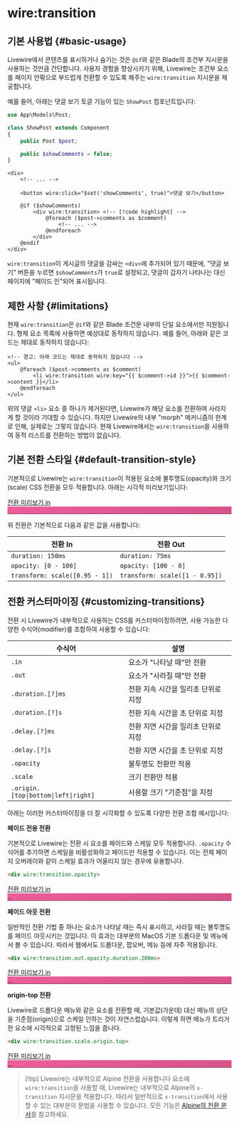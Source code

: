# wire:transition
## 기본 사용법 {#basic-usage}

Livewire에서 콘텐츠를 표시하거나 숨기는 것은 `@if`와 같은 Blade의 조건부 지시문을 사용하는 것만큼 간단합니다. 사용자 경험을 향상시키기 위해, Livewire는 조건부 요소를 페이지 안팎으로 부드럽게 전환할 수 있도록 해주는 `wire:transition` 지시문을 제공합니다.

예를 들어, 아래는 댓글 보기 토글 기능이 있는 `ShowPost` 컴포넌트입니다:

```php
use App\Models\Post;

class ShowPost extends Component
{
    public Post $post;

    public $showComments = false;
}
```

```blade
<div>
    <!-- ... -->

    <button wire:click="$set('showComments', true)">댓글 보기</button>

    @if ($showComments)
        <div wire:transition> <!-- [!code highlight] -->
            @foreach ($post->comments as $comment)
                <!-- ... -->
            @endforeach
        </div>
    @endif
</div>
```
`wire:transition`이 게시글의 댓글을 감싸는 `<div>`에 추가되어 있기 때문에, "댓글 보기" 버튼을 누르면 `$showComments`가 `true`로 설정되고, 댓글이 갑자기 나타나는 대신 페이지에 "페이드 인"되어 표시됩니다.

## 제한 사항 {#limitations}

현재 `wire:transition`은 `@if`와 같은 Blade 조건문 내부의 단일 요소에서만 지원됩니다. 형제 요소 목록에 사용하면 예상대로 동작하지 않습니다. 예를 들어, 아래와 같은 코드는 제대로 동작하지 않습니다:

```blade
<!-- 경고: 아래 코드는 제대로 동작하지 않습니다 -->
<ul>
    @foreach ($post->comments as $comment)
        <li wire:transition wire:key="{{ $comment->id }}">{{ $comment->content }}</li>
    @endforeach
</ul>
```

위의 댓글 `<li>` 요소 중 하나가 제거된다면, Livewire가 해당 요소를 전환하여 사라지게 할 것이라 기대할 수 있습니다. 하지만 Livewire의 내부 "morph" 메커니즘의 한계로 인해, 실제로는 그렇지 않습니다. 현재 Livewire에서는 `wire:transition`을 사용하여 동적 리스트를 전환하는 방법이 없습니다.

## 기본 전환 스타일 {#default-transition-style}

기본적으로 Livewire는 `wire:transition`이 적용된 요소에 불투명도(opacity)와 크기(scale) CSS 전환을 모두 적용합니다. 아래는 시각적 미리보기입니다:

<div x-data="{ show: false }" x-cloak class="border border-gray-700 rounded-xl p-6 w-full flex justify-between">
    <a href="#" x-on:click.prevent="show = ! show" class="py-2.5 outline-none">
        전환 미리보기 <span x-text="show ? 'out' : 'in →'">in</span>
    </a>
    <div class="hey">
        <div
            x-show="show"
            x-transition
            class="inline-flex px-16 py-2.5 rounded-[10px] bg-pink-400 text-white uppercase font-medium transition focus-visible:outline-none focus-visible:!ring-1 focus-visible:!ring-white"
            style="
                background: linear-gradient(109.48deg, rgba(0, 0, 0, 0) 0%, rgba(0, 0, 0, 0.1) 100%), #EE5D99;
                box-shadow: inset 0px -1px 0px rgba(0, 0, 0, 0.5), inset 0px 1px 0px rgba(255, 255, 255, 0.1);
            "
        >
            &nbsp;
        </div>
    </div>
</div>

위 전환은 기본적으로 다음과 같은 값을 사용합니다:

전환 In | 전환 Out
--- | ---
`duration: 150ms` | `duration: 75ms`
`opacity: [0 - 100]` | `opacity: [100 - 0]`
`transform: scale([0.95 - 1])` | `transform: scale([1 - 0.95])`

## 전환 커스터마이징 {#customizing-transitions}

전환 시 Livewire가 내부적으로 사용하는 CSS를 커스터마이징하려면, 사용 가능한 다양한 수식어(modifier)를 조합하여 사용할 수 있습니다:

수식어 | 설명
--- | ---
`.in` | 요소가 "나타날 때"만 전환
`.out` | 요소가 "사라질 때"만 전환
`.duration.[?]ms` | 전환 지속 시간을 밀리초 단위로 지정
`.duration.[?]s` | 전환 지속 시간을 초 단위로 지정
`.delay.[?]ms` | 전환 지연 시간을 밀리초 단위로 지정
`.delay.[?]s` | 전환 지연 시간을 초 단위로 지정
`.opacity` | 불투명도 전환만 적용
`.scale` | 크기 전환만 적용
`.origin.[top\|bottom\|left\|right]` | 사용할 크기 "기준점"을 지정

아래는 이러한 커스터마이징을 더 잘 시각화할 수 있도록 다양한 전환 조합 예시입니다:

**페이드 전용 전환**

기본적으로 Livewire는 전환 시 요소를 페이드와 스케일 모두 적용합니다. `.opacity` 수식어를 추가하면 스케일을 비활성화하고 페이드만 적용할 수 있습니다. 이는 전체 페이지 오버레이와 같이 스케일 효과가 어울리지 않는 경우에 유용합니다.

```html
<div wire:transition.opacity>
```

<div x-data="{ show: false }" x-cloak class="border border-gray-700 rounded-xl p-6 w-full flex justify-between">
    <a href="#" x-on:click.prevent="show = ! show" class="py-2.5 outline-none">
        전환 미리보기 <span x-text="show ? 'out' : 'in →'">in</span>
    </a>
    <div class="hey">
        <div
            x-show="show"
            x-transition.opacity
            class="inline-flex px-16 py-2.5 rounded-[10px] bg-pink-400 text-white uppercase font-medium transition focus-visible:outline-none focus-visible:!ring-1 focus-visible:!ring-white"
            style="
                background: linear-gradient(109.48deg, rgba(0, 0, 0, 0) 0%, rgba(0, 0, 0, 0.1) 100%), #EE5D99;
                box-shadow: inset 0px -1px 0px rgba(0, 0, 0, 0.5), inset 0px 1px 0px rgba(255, 255, 255, 0.1);
            "
        >
            ...
        </div>
    </div>
</div>

**페이드 아웃 전환**

일반적인 전환 기법 중 하나는 요소가 나타날 때는 즉시 표시하고, 사라질 때는 불투명도를 페이드 아웃시키는 것입니다. 이 효과는 대부분의 MacOS 기본 드롭다운 및 메뉴에서 볼 수 있습니다. 따라서 웹에서도 드롭다운, 팝오버, 메뉴 등에 자주 적용됩니다.

```html
<div wire:transition.out.opacity.duration.200ms>
```

<div x-data="{ show: false }" x-cloak class="border border-gray-700 rounded-xl p-6 w-full flex justify-between">
    <a href="#" x-on:click.prevent="show = ! show" class="py-2.5 outline-none">
        전환 미리보기 <span x-text="show ? 'out' : 'in →'">in</span>
    </a>
    <div class="hey">
        <div
            x-show="show"
            x-transition.out.opacity.duration.200ms
            class="inline-flex px-16 py-2.5 rounded-[10px] bg-pink-400 text-white uppercase font-medium transition focus-visible:outline-none focus-visible:!ring-1 focus-visible:!ring-white"
            style="
                background: linear-gradient(109.48deg, rgba(0, 0, 0, 0) 0%, rgba(0, 0, 0, 0.1) 100%), #EE5D99;
                box-shadow: inset 0px -1px 0px rgba(0, 0, 0, 0.5), inset 0px 1px 0px rgba(255, 255, 255, 0.1);
            "
        >
            ...
        </div>
    </div>
</div>

**origin-top 전환**

Livewire로 드롭다운 메뉴와 같은 요소를 전환할 때, 기본값(가운데) 대신 메뉴의 상단을 기준점(origin)으로 스케일 인하는 것이 자연스럽습니다. 이렇게 하면 메뉴가 트리거한 요소에 시각적으로 고정된 느낌을 줍니다.

```html
<div wire:transition.scale.origin.top>
```

<div x-data="{ show: false }" x-cloak class="border border-gray-700 rounded-xl p-6 w-full flex justify-between">
    <a href="#" x-on:click.prevent="show = ! show" class="py-2.5 outline-none">
        전환 미리보기 <span x-text="show ? 'out' : 'in →'">in</span>
    </a>
    <div class="hey">
        <div
            x-show="show"
            x-transition.origin.top
            class="inline-flex px-16 py-2.5 rounded-[10px] bg-pink-400 text-white uppercase font-medium transition focus-visible:outline-none focus-visible:!ring-1 focus-visible:!ring-white"
            style="
                background: linear-gradient(109.48deg, rgba(0, 0, 0, 0) 0%, rgba(0, 0, 0, 0.1) 100%), #EE5D99;
                box-shadow: inset 0px -1px 0px rgba(0, 0, 0, 0.5), inset 0px 1px 0px rgba(255, 255, 255, 0.1);
            "
        >
            ...
        </div>
    </div>
</div>

> [!tip] Livewire는 내부적으로 Alpine 전환을 사용합니다
> 요소에 `wire:transition`을 사용할 때, Livewire는 내부적으로 Alpine의 `x-transition` 지시문을 적용합니다. 따라서 일반적으로 `x-transition`에서 사용할 수 있는 대부분의 문법을 사용할 수 있습니다. 모든 기능은 [Alpine의 전환 문서](https://alpinejs.dev/directives/transition)를 참고하세요.

